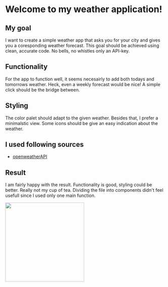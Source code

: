 # Welcome to my weather application!

 ## My goal

 I want to create a simple weather app that asks you for your city and gives you a coresponding weather forecast.
 This goal should be achieved using clean, accurate code. No bells, no whistles only an API-key.

 ## Functionality

 For the app to function well, it seems necesairly to add both todays and tomorrows weather. 
 Heck, even a weekly forecast would be nice! 
 A simple click should be the bridge between. 

 ## Styling

 The color palet should adapt to the given weather.
 Besides that, I prefer a minimalstic view.
 Some icons should be give an easy indication about the weather. 

## I used following sources
* [openweatherAPI](https://openweathermap.org/api)

## Result

 I am fairly happy with the result. 
 Functionality is good, styling could be better. Really not my cup of tea.
 Dividing the file into components didn't feel usefull since I used only one main function.

<img src="WeatherAppGif.gif" width="250" height="250" />
